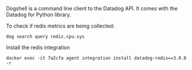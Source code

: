 Dogshell is a command line client to the Datadog API. It comes with the Datadog for Python library.

To check if redis metrics are being collected:

`dog search query redis.cpu.sys`

Install the redis integration

`docker exec -it 7a2cfa agent integration install datadog-redis==3.0.0 -r`

